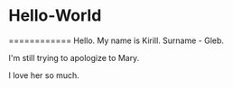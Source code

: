 # Hello-World
============
Hello.
My name is Kirill. Surname - Gleb.

I'm still trying to apologize to Mary.

I love her so much.
